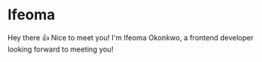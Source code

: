 # Ifeoma
Hey there 👍
Nice to meet you!
I'm Ifeoma Okonkwo, a frontend developer
looking forward to meeting you!
